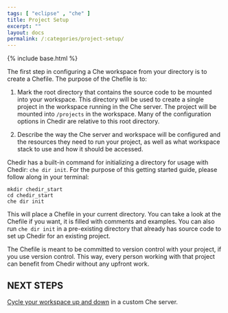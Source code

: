 ```yaml
---
tags: [ "eclipse" , "che" ]
title: Project Setup
excerpt: ""
layout: docs
permalink: /:categories/project-setup/
---
```

{% include base.html %}

The first step in configuring a Che workspace from your directory is to create a Chefile. The purpose of the Chefile is to:
1. Mark the root directory that contains the source code to be mounted into your workspace. This directory will be used to create a single project in the workspace running in the Che server. The project will be mounted into `/projects` in the workspace. Many of the configuration options in Chedir are relative to this root directory.

2. Describe the way the Che server and workspace will be configured and the resources they need to run your project, as well as what workspace stack to use and how it should be accessed.

Chedir has a built-in command for initializing a directory for usage with Chedir: `che dir init`. For the purpose of this getting started guide, please follow along in your terminal:
```shell  
mkdir chedir_start
cd chedir_start
che dir init
```

This will place a Chefile in your current directory. You can take a look at the Chefile if you want, it is filled with comments and examples. You can also run `che dir init` in a pre-existing directory that already has source code to set up Chedir for an existing project.

The Chefile is meant to be committed to version control with your project, if you use version control. This way, every person working with that project can benefit from Chedir without any upfront work.


## NEXT STEPS
[Cycle your workspace up and down]({{base}}/docs/chedir/up-and-down/index.html) in a custom Che server.
